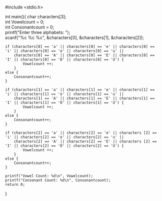 #include <stdio.h>

int main(){
	char characters[3];\
	int Vowelcount = 0;\
	int Consonantcount = 0;\
	printf("Enter three alphabets: ");\
	scanf("%c %c %c", &characters[0], &characters[1], &characters[2]);
	
	if (characters[0] == 'a' || characters[0] == 'e' || characters[0] == 'i' || characters[0] == 'o' || characters[0] == 'u' ||
	    characters[0] == 'A' || characters[0] == 'E' || characters[0] == 'I' || characters[0] == 'O' || characters[0] == 'U') {
	    	Vowelcount ++;
		}
	else {
		Consonantcount++;
	}
	
	if (characters[1] == 'a' || characters[1] == 'e' || characters[1] == 'i' || characters[1] == 'o' || characters[1] == 'u' ||
	    characters[1] == 'A' || characters[1] == 'E' || characters[1] == 'I' || characters[1] == 'O' || characters[1] == 'U') {
	    	Vowelcount ++;
		}
	else {
		Consonantcount++;
	}
	
	if (characters[2] == 'a' || characters[2] == 'e' || characters [2] == 'i' || characters[2] == 'o' || characters[2] == 'u' ||
	    characters[2] == 'A' || characters[2] == 'E' || characters [2] == 'I' || characters[2] == 'O' || characters[2] == 'U') {
	    	Vowelcount ++;
		}
	else {
		Consonantcount++;
	}
	
	printf("Vowel Count: %d\n", Vowelcount);
	printf("Consonant Count: %d\n", Consonantcount);
	return 0;
	
}
